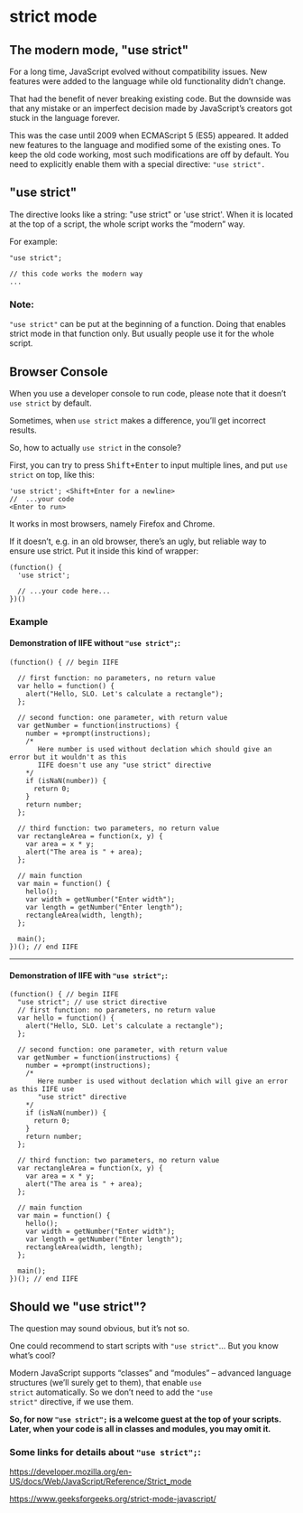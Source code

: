 # strict mode
## The modern mode, "use strict"
For a long time, JavaScript evolved without compatibility issues. New features were added to the language while old functionality didn’t change.

That had the benefit of never breaking existing code. But the downside was that any mistake or an imperfect decision made by JavaScript’s creators got stuck in the language forever.

This was the case until 2009 when ECMAScript 5 (ES5) appeared. It added new features to the language and modified some of the existing ones. To keep the old code working, most such modifications are off by default. You need to explicitly enable them with a special directive: <code>"use strict".</code>

## "use strict"
The directive looks like a string: "use strict" or 'use strict'. When it is located at the top of a script, the whole script works the “modern” way.

For example: 
```
"use strict";

// this code works the modern way
...
```

### Note: 
<code>"use strict"</code> can be put at the beginning of a function. Doing that enables strict mode in that function only. But usually people use it for the whole script.

## Browser Console
When you use a developer console to run code, please note that it doesn’t <code>use strict</code> by default.

Sometimes, when <code>use strict</code> makes a difference, you’ll get incorrect results.

So, how to actually <code>use strict</code> in the console?

First, you can try to press <kbd>Shift+Enter</kbd> to input multiple lines, and put <code>use strict</code> on top, like this:
```
'use strict'; <Shift+Enter for a newline>
//  ...your code
<Enter to run>
```
It works in most browsers, namely Firefox and Chrome.

If it doesn’t, e.g. in an old browser, there’s an ugly, but reliable way to ensure use strict. Put it inside this kind of wrapper:
```
(function() {
  'use strict';

  // ...your code here...
})()
```

### Example

#### Demonstration of IIFE without <code>"use strict";</code>:

```
(function() { // begin IIFE  

  // first function: no parameters, no return value
  var hello = function() {
    alert("Hello, SLO. Let's calculate a rectangle");
  };

  // second function: one parameter, with return value
  var getNumber = function(instructions) {
    number = +prompt(instructions); 
    /*
       Here number is used without declation which should give an error but it wouldn't as this 
       IIFE doesn't use any "use strict" directive
    */
    if (isNaN(number)) {
      return 0;
    }
    return number;
  };

  // third function: two parameters, no return value
  var rectangleArea = function(x, y) {
    var area = x * y;
    alert("The area is " + area);
  };

  // main function
  var main = function() {
    hello();
    var width = getNumber("Enter width");
    var length = getNumber("Enter length");
    rectangleArea(width, length);
  };

  main();
})(); // end IIFE
```
<hr>

#### Demonstration of IIFE with <code>"use strict";</code>:
```
(function() { // begin IIFE  
  "use strict"; // use strict directive
  // first function: no parameters, no return value
  var hello = function() {
    alert("Hello, SLO. Let's calculate a rectangle");
  };

  // second function: one parameter, with return value
  var getNumber = function(instructions) {
    number = +prompt(instructions); 
    /*
       Here number is used without declation which will give an error as this IIFE use 
       "use strict" directive
    */
    if (isNaN(number)) {
      return 0;
    }
    return number;
  };

  // third function: two parameters, no return value
  var rectangleArea = function(x, y) {
    var area = x * y;
    alert("The area is " + area);
  };

  // main function
  var main = function() {
    hello();
    var width = getNumber("Enter width");
    var length = getNumber("Enter length");
    rectangleArea(width, length);
  };

  main();
})(); // end IIFE

```

## Should we "use strict"?
The question may sound obvious, but it’s not so.

One could recommend to start scripts with <code>"use strict"</code>… But you know what’s cool?

Modern JavaScript supports “classes” and “modules” – advanced language structures (we’ll surely get to them), that enable <code>use strict</code> automatically. So we don’t need to add the <code>"use strict"</code> directive, if we use them.

<strong>
So, for now <code>"use strict";</code> is a welcome guest at the top of your scripts. Later, when your code is all in classes and modules, you may omit it.
</strong>

### Some links for details about <code>"use strict";</code>:

https://developer.mozilla.org/en-US/docs/Web/JavaScript/Reference/Strict_mode

https://www.geeksforgeeks.org/strict-mode-javascript/